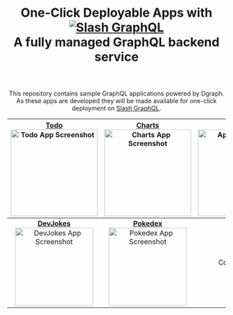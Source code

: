 <div style="padding-top: 5px; padding-bottom: 20px; margin-bottom:20px;">
  <h1 align="center">
    One-Click Deployable Apps with<br />
    <a href="https://dgraph.io/slash-graphql" target="_blank">
      <img src="https://dgraph.io/assets/images/slashgraphql-logo.svg" alt="Slash GraphQL" />
    </a><br />
    A fully managed GraphQL backend service
  </h1>
</div>

<p align="center">
This repository contains sample GraphQL applications powered by Dgraph. <br />As these apps are developed they will be made available for one-click deployment on <a href="https://dgraph.io/slash-graphql" target="_blank">Slash GraphQL</a>.</p>

|<a href="./todo-app-react"><b>Todo</b><br /><img width="200px" src="https://user-images.githubusercontent.com/9936881/95045751-5442f200-0700-11eb-8e08-5a19ff516124.png" alt="Todo App Screenshot" /></a>|<a href="./charting"><b>Charts</b><br /><img width="200px" src="https://user-images.githubusercontent.com/9936881/95045756-560cb580-0700-11eb-9d34-c4512f956910.png" alt="Charts App Screenshot" /></a>|<a href="./surveyo"><b>Surveyo</b><br /><img width="200px" src="https://github.com/dgraph-io/graphql-sample-apps/raw/master/surveyo/public/charts.png" alt=" App Screenshot" /></a>
|:-------------------------:|:-------------------------:|:-------------------------:|
|<a href="./dev-jokes"><b>DevJokes</b><br /><img width="180px" src="https://user-images.githubusercontent.com/9936881/95045762-573de280-0700-11eb-8b64-cf84c23fc219.png" alt="DevJokes App Screenshot" /></a>|<a href="./pokedex"><b>Pokedex</b><br /><img width="180px" src="https://user-images.githubusercontent.com/9936881/95045763-57d67900-0700-11eb-840a-a9a80cb6b1ed.png" alt="Pokedex App Screenshot" /></a>|Coming Soon!

